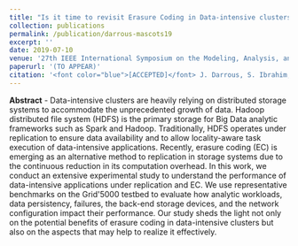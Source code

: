 ```yaml
---
title: "Is it time to revisit Erasure Coding in Data-intensive clusters?"
collection: publications
permalink: /publication/darrous-mascots19
excerpt: ''
date: 2019-07-10
venue: '27th IEEE International Symposium on the Modeling, Analysis, and Simulation of Computer and Telecommunication Systems'
paperurl: '(TO APPEAR)'
citation: '<font color="blue">[ACCEPTED]</font> J. Darrous, S. Ibrahim, C. Perez. &quot;Is it time to revisit Erasure Coding in Data-intensive clusters?&quot; <i>MASCOTS</i>, Oct 2019, Rennes, France.'
---
```


**Abstract** - Data-intensive clusters are heavily relying on distributed storage systems to accommodate the unprecedented growth of data. Hadoop distributed file system (HDFS) is the primary storage for Big Data analytic frameworks such as Spark and Hadoop. Traditionally, HDFS operates under replication to ensure data availability and to allow locality-aware task execution of data-intensive applications.
Recently, erasure coding (EC) is emerging as an alternative method to replication in storage systems due to the continuous reduction in its computation overhead. In this work, we conduct an extensive experimental study to understand the performance of data-intensive applications under replication and EC. We use representative benchmarks on the Grid'5000 testbed to evaluate how analytic workloads, data persistency, failures, the back-end storage devices, and the network configuration impact their performance. Our study sheds the light not only on the potential benefits of erasure coding in data-intensive clusters but also on the aspects that may help to realize it effectively.
